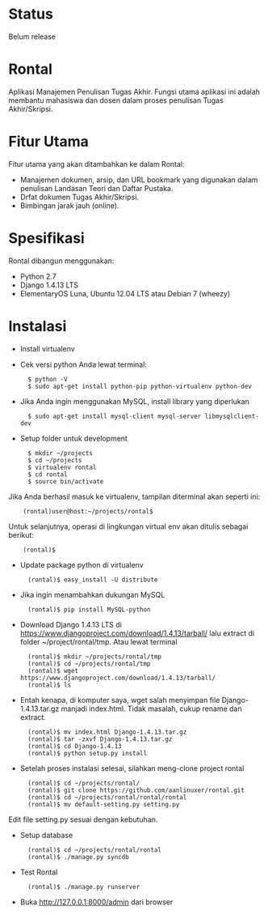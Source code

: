 Status
======

Belum release


Rontal
======

Aplikasi Manajemen Penulisan Tugas Akhir. Fungsi utama aplikasi ini adalah membantu mahasiswa dan dosen dalam proses penulisan Tugas Akhir/Skripsi.


Fitur Utama
======

Fitur utama yang akan ditambahkan ke dalam Rontal:
* Manajemen dokumen, arsip, dan URL bookmark yang digunakan dalam penulisan Landasan Teori dan Daftar Pustaka.
* Drfat dokumen Tugas Akhir/Skripsi.
* Bimbingan jarak jauh (online).


Spesifikasi
======

Rontal dibangun menggunakan: 
* Python 2.7
* Django 1.4.13 LTS
* ElementaryOS Luna, Ubuntu 12.04 LTS atau Debian 7 (wheezy)


Instalasi
======
* Install virtualenv 
* Cek versi python Anda lewat terminal:

        $ python -V
        $ sudo apt-get install python-pip python-virtualenv python-dev
        
* Jika Anda ingin menggunakan MySQL, install library yang diperlukan

        $ sudo apt-get install mysql-client mysql-server libmysqlclient-dev

* Setup folder untuk development
  
        $ mkdir ~/projects
        $ cd ~/projects
        $ virtualenv rontal
        $ cd rontal
        $ source bin/activate

Jika Anda berhasil masuk ke virtualenv, tampilan diterminal akan seperti ini:

        (rontal)user@host:~/projects/rontal$

Untuk selanjutnya, operasi di lingkungan virtual env akan ditulis sebagai berikut:

        (rontal)$

* Update package python di virtualenv

        (rontal)$ easy_install -U distribute

* Jika ingin menambahkan dukungan MySQL
 
        (rontal)$ pip install MySQL-python

* Download Django 1.4.13 LTS di https://www.djangoproject.com/download/1.4.13/tarball/ lalu extract di folder ~/project/rontal/tmp. Atau lewat terminal

        (rontal)$ mkdir ~/projects/rontal/tmp 
        (rontal)$ cd ~/projects/rontal/tmp
        (rontal)$ wget https://www.djangoproject.com/download/1.4.13/tarball/
        (rontal)$ ls

* Entah kenapa, di komputer saya, wget salah menyimpan file Django-1.4.13.tar.gz manjadi index.html. Tidak masalah, cukup rename dan extract.

        (rontal)$ mv index.html Django-1.4.13.tar.gz 
        (rontal)$ tar -zxvf Django-1.4.13.tar.gz
        (rontal)$ cd Django-1.4.13
        (rontal)$ python setup.py install

* Setelah proses instalasi selesai, silahkan meng-clone project rontal

        (rontal)$ cd ~/projects/rontal/
        (rontal)$ git clone https://github.com/aanlinuxer/rontal.git
        (rontal)$ cd ~/projects/rontal/rontal/rontal
        (rontal)$ mv default-setting.py setting.py

Edit file setting.py sesuai dengan kebutuhan.

* Setup database
        
        (rontal)$ cd ~/projects/rontal/rontal
        (rontal)$ ./manage.py syncdb

* Test Rontal

        (rontal)$ ./manage.py runserver
        
* Buka http://127.0.0.1:8000/admin  dari browser
